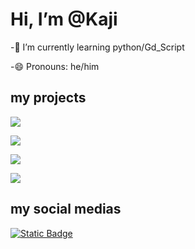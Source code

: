 # Hi, I’m @Kaji  

-🌱 I’m currently learning python/Gd_Script 

-😄 Pronouns: he/him

## my projects

<a href="https://rickzin0.itch.io/patotive" > <img src= "https://images-wixmp-ed30a86b8c4ca887773594c2.wixmp.com/f/6dbf9fb5-5adc-4a90-ac16-09801039c4d8/dhpg7bb-06235d75-af35-4034-b4ba-2c1334856ed5.png?token=eyJ0eXAiOiJKV1QiLCJhbGciOiJIUzI1NiJ9.eyJzdWIiOiJ1cm46YXBwOjdlMGQxODg5ODIyNjQzNzNhNWYwZDQxNWVhMGQyNmUwIiwiaXNzIjoidXJuOmFwcDo3ZTBkMTg4OTgyMjY0MzczYTVmMGQ0MTVlYTBkMjZlMCIsIm9iaiI6W1t7InBhdGgiOiJcL2ZcLzZkYmY5ZmI1LTVhZGMtNGE5MC1hYzE2LTA5ODAxMDM5YzRkOFwvZGhwZzdiYi0wNjIzNWQ3NS1hZjM1LTQwMzQtYjRiYS0yYzEzMzQ4NTZlZDUucG5nIn1dXSwiYXVkIjpbInVybjpzZXJ2aWNlOmZpbGUuZG93bmxvYWQiXX0.-Spw6ekcDoI_AP7YVtVZmWj1TIAJ4NQi6zhgZslLHrM"> </a>

<img src= "https://i.pinimg.com/originals/7a/4f/c1/7a4fc1e370147372df2078a70a49c906.gif">

<a href="https://nunes-mt.itch.io/ironclade-full" > <img src= "https://images-wixmp-ed30a86b8c4ca887773594c2.wixmp.com/f/6dbf9fb5-5adc-4a90-ac16-09801039c4d8/dhpiz76-aa95c99c-bdf7-4922-b557-86236244463f.gif?token=eyJ0eXAiOiJKV1QiLCJhbGciOiJIUzI1NiJ9.eyJzdWIiOiJ1cm46YXBwOjdlMGQxODg5ODIyNjQzNzNhNWYwZDQxNWVhMGQyNmUwIiwiaXNzIjoidXJuOmFwcDo3ZTBkMTg4OTgyMjY0MzczYTVmMGQ0MTVlYTBkMjZlMCIsIm9iaiI6W1t7InBhdGgiOiJcL2ZcLzZkYmY5ZmI1LTVhZGMtNGE5MC1hYzE2LTA5ODAxMDM5YzRkOFwvZGhwaXo3Ni1hYTk1Yzk5Yy1iZGY3LTQ5MjItYjU1Ny04NjIzNjI0NDQ2M2YuZ2lmIn1dXSwiYXVkIjpbInVybjpzZXJ2aWNlOmZpbGUuZG93bmxvYWQiXX0.plYx5MJm5OaMEboToQIPDabbcLbHaN1nPmIfp95JFxQ"> </a>

<img src= "https://i.pinimg.com/originals/90/a2/b4/90a2b4592bbaca348cc886f076d6d39d.gif">

## my social medias
 <a href= "https://x.com/rKaji_dev"> <img alt="Static Badge" src="https://img.shields.io/badge/-brightgreen?logo=X&color=blue">
 </a>
